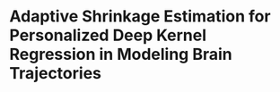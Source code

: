 # Adaptive Shrinkage Estimation for Personalized Deep Kernel Regression in Modeling Brain Trajectories
